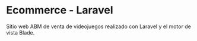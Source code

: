 # Ecommerce - Laravel

Sitio web ABM de venta de videojuegos realizado con Laravel y el motor de vista Blade.


